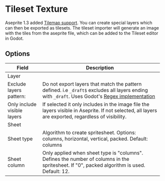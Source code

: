 # Tileset Texture

<!-- section: Description: -->
Aseprite 1.3 added [Tilemap support](https://www.aseprite.org/docs/tilemap/). You can create special layers which can then be exported as tilesets. The tileset importer will generate an image with the tiles from the aseprite file, which can be added to the Tileset editor in Godot.

## Options

| Field                   | Description |
| ----------------------- | ----------- |
| Layer ||
| Exclude layers pattern: | Do not export layers that match the pattern defined. i.e `_draft$` excludes all layers ending with `_draft`. Uses Godot's [Regex implementation](https://docs.godotengine.org/en/stable/classes/class_regex.html)  |
| Only include visible layers | If selected it only includes in the image file the layers visible in Aseprite. If not selected, all layers are exported, regardless of visibility.|
| Sheet ||
| Sheet type | Algorithm to create spritesheet. Options: columns, horizontal, vertical, packed. Default: columns|
| Sheet column | Only applied when sheet type is "columns". Defines the number of columns in the spritesheet. If "0", packed algorithm is used. Default: 12.
